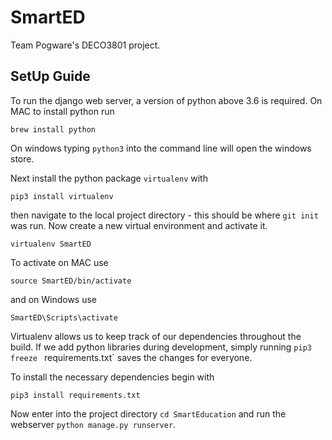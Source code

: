 # SmartED

Team Pogware's DECO3801 project.

## SetUp Guide

To run the django web server, a version of python above 3.6 is required. On MAC 
to install python run

`brew install python`

On windows typing `python3` into the command line will open the windows store.

Next install the python package `virtualenv` with

`pip3 install virtualenv`

then navigate to the local project directory - this should be where `git init` 
was run. Now create a new virtual environment and activate it.

`virtualenv SmartED`

To activate on MAC use

`source SmartED/bin/activate`

and on Windows use

`SmartED\Scripts\activate`

Virtualenv allows us to keep track of our dependencies throughout the build. If
we add python libraries during development, simply running 
`pip3 freeze ` requirements.txt` saves the changes for everyone.

To install the necessary dependencies begin with

`pip3 install requirements.txt`

Now enter into the project directory `cd SmartEducation` and run the webserver 
`python manage.py runserver`.